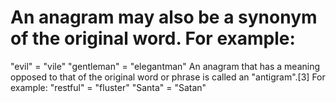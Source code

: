 # An anagram may also be a synonym of the original word. For example:

"evil" = "vile"
"gentleman" = "elegantman"
An anagram that has a meaning opposed to that of the original word or phrase is called an "antigram".[3] For example:
"restful" = "fluster"
"Santa" = "Satan"
